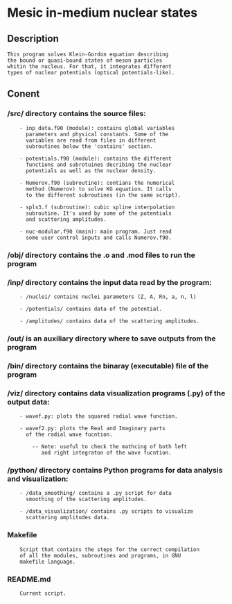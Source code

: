 # Mesic in-medium nuclear states
 
## Description
    This program solves Klein-Gordon equation describing 
    the bound or quasi-bound states of meson particles
    whitin the nucleus. For that, it integrates different
    types of nuclear potentials (optical potentials-like).

## Conent
### /src/ directory contains the source files:
        - inp_data.f90 (module): contains global variables
          parameters and physical constants. Some of the
          variables are read from files in different 
          subroutines below the 'contains' section.

        - potentials.f90 (module): contains the different 
          functions and subrotuines decribing the nuclear
          potentials as well as the nuclear density.

        - Numerov.f90 (subroutine): contians the numerical
          method (Numerov) to solve KG equation. It calls
          to the different subroutines (in the same script).

        - spls3.f (subroutine): cubic spline interpolation 
          subroutine. It's used by some of the potentials
          and scattering amplitudes.

        - nuc-modular.f90 (main): main program. Just read
          some user control inputs and calls Numerov.f90.

### /obj/ directory contains the .o and .mod files to run the program

### /inp/ directory contains the input data read by the program:
        - /nuclei/ contains nuclei parameters (Z, A, Rn, a, n, l)

        - /potentials/ contains data of the potential.

        - /amplitudes/ contains data of the scattering amplitudes.

### /out/ is an auxiliary directory where to save outputs from the program

### /bin/ directory contains the binaray (executable) file of the program

### /viz/ directory contains data visualization programs (.py) of the output data:
        - wavef.py: plots the squared radial wave function.
        
        - wavef2.py: plots the Real and Imaginary parts
          of the radial wave fucntion.

            -- Note: useful to check the mathcing of both left
               and right integraton of the wave fucntion.
### /python/ directory contains Python programs for data analysis and visualization:
        - /data_smoothing/ contains a .py script for data 
          smoothing of the scattering amplitudes.

        - /data_visualization/ contains .py scripts to visualize
          scattering amplitudes data.

### Makefile
        Script that contains the steps for the correct compilation
        of all the modules, subroutines and programs, in GNU 
        makefile language.

### README.md
        Current script.
